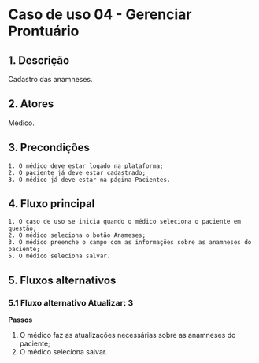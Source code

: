 # Caso de uso 04 - Gerenciar Prontuário

## 1. Descrição

Cadastro das anamneses.

## 2. Atores

Médico.

## 3. Precondições

	1. O médico deve estar logado na plataforma;
	2. O paciente já deve estar cadastrado;
	3. O médico já deve estar na página Pacientes.

## 4. Fluxo principal

    1. O caso de uso se inicia quando o médico seleciona o paciente em questão;
    2. O médico seleciona o botão Anameses;
    3. O médico preenche o campo com as informações sobre as anamneses do paciente;
    5. O médico seleciona salvar.


## 5. Fluxos alternativos

### 5.1 Fluxo alternativo Atualizar: 3

**Passos** 
1. O médico faz as atualizações necessárias sobre as anamneses do paciente;
2. O médico seleciona salvar.

